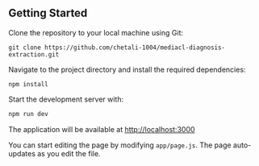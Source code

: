 
## Getting Started

Clone the repository to your local machine using Git:
```
git clone https://github.com/chetali-1004/mediacl-diagnosis-extraction.git
```

Navigate to the project directory and install the required dependencies:
```
npm install
```

Start the development server with:
```bash
npm run dev
```
The application will be available at [http://localhost:3000](http://localhost:3000)

You can start editing the page by modifying `app/page.js`. The page auto-updates as you edit the file.
